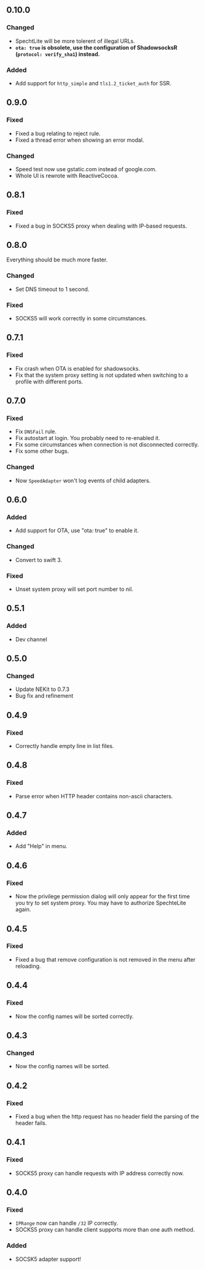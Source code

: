 ## 0.10.0

### Changed
- SpechtLite will be more tolerent of illegal URLs.
- **`ota: true` is obsolete, use the configuration of ShadowsocksR (`protocol: verify_sha1`) instead.**

### Added
- Add support for `http_simple` and `tls1.2_ticket_auth` for SSR.

## 0.9.0

### Fixed
- Fixed a bug relating to reject rule.
- Fixed a thread error when showing an error modal.

### Changed
- Speed test now use gstatic.com instead of google.com.
- Whole UI is rewrote with ReactiveCocoa.

## 0.8.1

### Fixed
- Fixed a bug in SOCKS5 proxy when dealing with IP-based requests.

## 0.8.0

Everything should be much more faster.

### Changed
- Set DNS timeout to 1 second.

### Fixed
- SOCKS5 will work correctly in some circumstances.

## 0.7.1

### Fixed
- Fix crash when OTA is enabled for shadowsocks.
- Fix that the system proxy setting is not updated when switching to a profile with different ports.

## 0.7.0

### Fixed
- Fix `DNSFail` rule.
- Fix autostart at login. You probably need to re-enabled it.
- Fix some circumstances when connection is not disconnected correctly.
- Fix some other bugs.

### Changed
- Now `SpeedAdapter` won't log events of child adapters.

## 0.6.0

### Added
- Add support for OTA, use "ota: true" to enable it.

### Changed
- Convert to swift 3.

### Fixed
- Unset system proxy will set port number to nil.

## 0.5.1

### Added
- Dev channel

## 0.5.0

### Changed
- Update NEKit to 0.7.3
- Bug fix and refinement

## 0.4.9

### Fixed
- Correctly handle empty line in list files.

## 0.4.8

### Fixed 
- Parse error when HTTP header contains non-ascii characters.

## 0.4.7

### Added
- Add "Help" in menu.

## 0.4.6

### Fixed
- Now the privilege permission dialog will only appear for the first time you try to set system proxy. You may have to authorize SpechteLite again.

## 0.4.5

### Fixed
- Fixed a bug that remove configuration is not removed in the menu after reloading.

## 0.4.4

### Fixed
- Now the config names will be sorted correctly.

## 0.4.3

### Changed
- Now the config names will be sorted.

## 0.4.2

### Fixed
- Fixed a bug when the http request has no header field the parsing of the header fails.

## 0.4.1

### Fixed
- SOCKS5 proxy can handle requests with IP address correctly now.

## 0.4.0

### Fixed
- `IPRange` now can handle `/32` IP correctly.
- SOCKS5 proxy can handle client supports more than one auth method.

### Added
- SOCSK5 adapter support!
